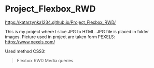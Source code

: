 # Project_Flexbox_RWD

 https://katarzynka1234.github.io/Project_Flexbox_RWD/

This is my project where I slice JPG to HTML.
JPG file is placed in folder images.
Picture used in project are taken form PEXELS: https://www.pexels.com/

Used method
CSS3:
> Flexbox
> RWD Media queries




